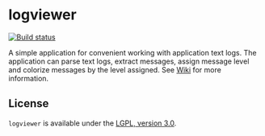 logviewer
=========
[![Build status](https://ci.appveyor.com/api/projects/status/3hjuqdoag2s4jhx2?svg=true)](https://ci.appveyor.com/project/aegoroff/logviewer)

A simple application for convenient working with application text logs. The application can parse text logs, extract messages, assign message level and colorize messages by the level assigned. See [Wiki](https://github.com/aegoroff/logviewer/wiki) for more information.

## License

`logviewer` is available under the [LGPL, version 3.0](https://www.gnu.org/licenses/lgpl.html).